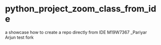 # python_project_zoom_class_from_ide
a showcase how to create a repo directly from IDE
M19W7367 _Pariyar Arjun test fork
